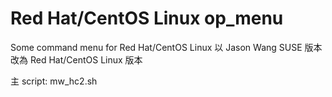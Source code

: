 # Red Hat/CentOS Linux op_menu
Some command menu for Red Hat/CentOS Linux
以 Jason Wang SUSE 版本改為 Red Hat/CentOS Linux 版本

主 script:
mw_hc2.sh
